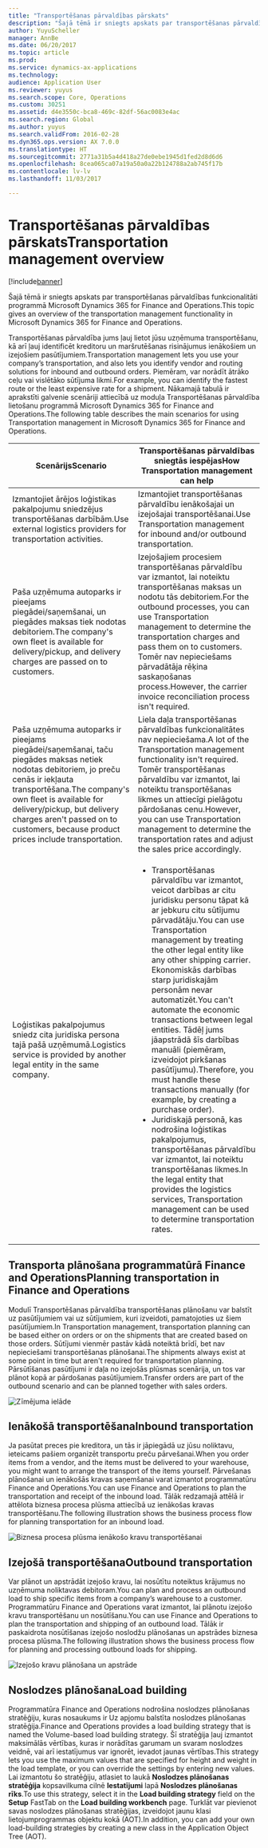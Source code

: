 ```yaml
---
title: "Transportēšanas pārvaldības pārskats"
description: "Šajā tēmā ir sniegts apskats par transportēšanas pārvaldības funkcionalitāti programmā Microsoft Dynamics 365 for Finance and Operations."
author: YuyuScheller
manager: AnnBe
ms.date: 06/20/2017
ms.topic: article
ms.prod: 
ms.service: dynamics-ax-applications
ms.technology: 
audience: Application User
ms.reviewer: yuyus
ms.search.scope: Core, Operations
ms.custom: 30251
ms.assetid: d4e3550c-bca8-469c-82df-56ac0083e4ac
ms.search.region: Global
ms.author: yuyus
ms.search.validFrom: 2016-02-28
ms.dyn365.ops.version: AX 7.0.0
ms.translationtype: HT
ms.sourcegitcommit: 2771a31b5a4d418a27de0ebe1945d1fed2d8d6d6
ms.openlocfilehash: 8cea065ca07a19a50a0a22b124788a2ab745f17b
ms.contentlocale: lv-lv
ms.lasthandoff: 11/03/2017

---
```


# <a name="transportation-management-overview"></a><span data-ttu-id="cf7a1-103">Transportēšanas pārvaldības pārskats</span><span class="sxs-lookup"><span data-stu-id="cf7a1-103">Transportation management overview</span></span>

[!include[banner](../includes/banner.md)]


<span data-ttu-id="cf7a1-104">Šajā tēmā ir sniegts apskats par transportēšanas pārvaldības funkcionalitāti programmā Microsoft Dynamics 365 for Finance and Operations.</span><span class="sxs-lookup"><span data-stu-id="cf7a1-104">This topic gives an overview of the transportation management functionality in Microsoft Dynamics 365 for Finance and Operations.</span></span>

<span data-ttu-id="cf7a1-105">Transportēšanas pārvaldība jums ļauj lietot jūsu uzņēmuma transportēšanu, kā arī ļauj identificēt kreditoru un maršrutēšanas risinājumus ienākošiem un izejošiem pasūtījumiem.</span><span class="sxs-lookup"><span data-stu-id="cf7a1-105">Transportation management lets you use your company’s transportation, and also lets you identify vendor and routing solutions for inbound and outbound orders.</span></span> <span data-ttu-id="cf7a1-106">Piemēram, var norādīt ātrāko ceļu vai vislētāko sūtījuma likmi.</span><span class="sxs-lookup"><span data-stu-id="cf7a1-106">For example, you can identify the fastest route or the least expensive rate for a shipment.</span></span> <span data-ttu-id="cf7a1-107">Nākamajā tabulā ir aprakstīti galvenie scenāriji attiecībā uz moduļa Transportēšanas pārvaldība lietošanu programmā Microsoft Dynamics 365 for Finance and Operations.</span><span class="sxs-lookup"><span data-stu-id="cf7a1-107">The following table describes the main scenarios for using Transportation management in Microsoft Dynamics 365 for Finance and Operations.</span></span>

<table>
<colgroup>
<col width="50%" />
<col width="50%" />
</colgroup>
<thead>
<tr class="header">
<th><span data-ttu-id="cf7a1-108">Scenārijs</span><span class="sxs-lookup"><span data-stu-id="cf7a1-108">Scenario</span></span></th>
<th><span data-ttu-id="cf7a1-109">Transportēšanas pārvaldības sniegtās iespējas</span><span class="sxs-lookup"><span data-stu-id="cf7a1-109">How Transportation management can help</span></span></th>
</tr>
</thead>
<tbody>
<tr class="odd">
<td><span data-ttu-id="cf7a1-110">Izmantojiet ārējos loģistikas pakalpojumu sniedzējus transportēšanas darbībām.</span><span class="sxs-lookup"><span data-stu-id="cf7a1-110">Use external logistics providers for transportation activities.</span></span></td>
<td><span data-ttu-id="cf7a1-111">Izmantojiet transportēšanas pārvaldību ienākošajai un izejošajai transportēšanai.</span><span class="sxs-lookup"><span data-stu-id="cf7a1-111">Use Transportation management for inbound and/or outbound transportation.</span></span></td>
</tr>
<tr class="even">
<td><span data-ttu-id="cf7a1-112">Paša uzņēmuma autoparks ir pieejams piegādei/saņemšanai, un piegādes maksas tiek nodotas debitoriem.</span><span class="sxs-lookup"><span data-stu-id="cf7a1-112">The company's own fleet is available for delivery/pickup, and delivery charges are passed on to customers.</span></span></td>
<td><span data-ttu-id="cf7a1-113">Izejošajiem procesiem transportēšanas pārvaldību var izmantot, lai noteiktu transportēšanas maksas un nodotu tās debitoriem.</span><span class="sxs-lookup"><span data-stu-id="cf7a1-113">For the outbound processes, you can use Transportation management to determine the transportation charges and pass them on to customers.</span></span> <span data-ttu-id="cf7a1-114">Tomēr nav nepieciešams pārvadātāja rēķina saskaņošanas process.</span><span class="sxs-lookup"><span data-stu-id="cf7a1-114">However, the carrier invoice reconciliation process isn't required.</span></span></td>
</tr>
<tr class="odd">
<td><span data-ttu-id="cf7a1-115">Paša uzņēmuma autoparks ir pieejams piegādei/saņemšanai, taču piegādes maksas netiek nodotas debitoriem, jo preču cenās ir iekļauta transportēšana.</span><span class="sxs-lookup"><span data-stu-id="cf7a1-115">The company's own fleet is available for delivery/pickup, but delivery charges aren't passed on to customers, because product prices include transportation.</span></span></td>
<td><span data-ttu-id="cf7a1-116">Liela daļa transportēšanas pārvaldības funkcionalitātes nav nepieciešama.</span><span class="sxs-lookup"><span data-stu-id="cf7a1-116">A lot of the Transportation management functionality isn't required.</span></span> <span data-ttu-id="cf7a1-117">Tomēr transportēšanas pārvaldību var izmantot, lai noteiktu transportēšanas likmes un attiecīgi pielāgotu pārdošanas cenu.</span><span class="sxs-lookup"><span data-stu-id="cf7a1-117">However, you can use Transportation management to determine the transportation rates and adjust the sales price accordingly.</span></span></td>
</tr>
<tr class="even">
<td><span data-ttu-id="cf7a1-118">Loģistikas pakalpojumus sniedz cita juridiska persona tajā pašā uzņēmumā.</span><span class="sxs-lookup"><span data-stu-id="cf7a1-118">Logistics service is provided by another legal entity in the same company.</span></span></td>
<td><ul>
<li><span data-ttu-id="cf7a1-119">Transportēšanas pārvaldību var izmantot, veicot darbības ar citu juridisku personu tāpat kā ar jebkuru citu sūtījumu pārvadātāju.</span><span class="sxs-lookup"><span data-stu-id="cf7a1-119">You can use Transportation management by treating the other legal entity like any other shipping carrier.</span></span> <span data-ttu-id="cf7a1-120">Ekonomiskās darbības starp juridiskajām personām nevar automatizēt.</span><span class="sxs-lookup"><span data-stu-id="cf7a1-120">You can't automate the economic transactions between legal entities.</span></span> <span data-ttu-id="cf7a1-121">Tādēļ jums jāapstrādā šīs darbības manuāli (piemēram, izveidojot pirkšanas pasūtījumu).</span><span class="sxs-lookup"><span data-stu-id="cf7a1-121">Therefore, you must handle these transactions manually (for example, by creating a purchase order).</span></span></li>
<li><span data-ttu-id="cf7a1-122">Juridiskajā personā, kas nodrošina loģistikas pakalpojumus, transportēšanas pārvaldību var izmantot, lai noteiktu transportēšanas likmes.</span><span class="sxs-lookup"><span data-stu-id="cf7a1-122">In the legal entity that provides the logistics services, Transportation management can be used to determine transportation rates.</span></span></li>
</ul></td>
</tr>
</tbody>
</table>

## <a name="planning-transportation-in-finance-and-operations"></a><span data-ttu-id="cf7a1-123">Transporta plānošana programmatūrā Finance and Operations</span><span class="sxs-lookup"><span data-stu-id="cf7a1-123">Planning transportation in Finance and Operations</span></span>
<span data-ttu-id="cf7a1-124">Modulī Transportēšanas pārvaldība transportēšanas plānošanu var balstīt uz pasūtījumiem vai uz sūtījumiem, kuri izveidoti, pamatojoties uz šiem pasūtījumiem.</span><span class="sxs-lookup"><span data-stu-id="cf7a1-124">In Transportation management, transportation planning can be based either on orders or on the shipments that are created based on those orders.</span></span> <span data-ttu-id="cf7a1-125">Sūtījumi vienmēr pastāv kādā noteiktā brīdī, bet nav nepieciešami transportēšanas plānošanai.</span><span class="sxs-lookup"><span data-stu-id="cf7a1-125">The shipments always exist at some point in time but aren't required for transportation planning.</span></span> <span data-ttu-id="cf7a1-126">Pārsūtīšanas pasūtījumi ir daļa no izejošās plūsmas scenārija, un tos var plānot kopā ar pārdošanas pasūtījumiem.</span><span class="sxs-lookup"><span data-stu-id="cf7a1-126">Transfer orders are part of the outbound scenario and can be planned together with sales orders.</span></span> 

![Zīmējuma ielāde](./media/Load-drawing1-1024x477.jpg)

## <a name="inbound-transportation"></a><span data-ttu-id="cf7a1-128">Ienākošā transportēšana</span><span class="sxs-lookup"><span data-stu-id="cf7a1-128">Inbound transportation</span></span>
<span data-ttu-id="cf7a1-129">Ja pasūtat preces pie kreditora, un tās ir jāpiegādā uz jūsu noliktavu, ieteicams pašiem organizēt transportu preču pārvešanai.</span><span class="sxs-lookup"><span data-stu-id="cf7a1-129">When you order items from a vendor, and the items must be delivered to your warehouse, you might want to arrange the transport of the items yourself.</span></span> <span data-ttu-id="cf7a1-130">Pārvešanas plānošanai un ienākošās kravas saņemšanai varat izmantot programmatūru Finance and Operations.</span><span class="sxs-lookup"><span data-stu-id="cf7a1-130">You can use Finance and Operations to plan the transportation and receipt of the inbound load.</span></span> <span data-ttu-id="cf7a1-131">Tālāk redzamajā attēlā ir attēlota biznesa procesa plūsma attiecībā uz ienākošas kravas transportēšanu.</span><span class="sxs-lookup"><span data-stu-id="cf7a1-131">The following illustration shows the business process flow for planning transportation for an inbound load.</span></span> 

![Biznesa procesa plūsma ienākošo kravu transportēšanai](./media/Businessprocessflowforinboundloadtransportation.jpg)

## <a name="outbound-transportation"></a><span data-ttu-id="cf7a1-133">Izejošā transportēšana</span><span class="sxs-lookup"><span data-stu-id="cf7a1-133">Outbound transportation</span></span>
<span data-ttu-id="cf7a1-134">Var plānot un apstrādāt izejošo kravu, lai nosūtītu noteiktus krājumus no uzņēmuma noliktavas debitoram.</span><span class="sxs-lookup"><span data-stu-id="cf7a1-134">You can plan and process an outbound load to ship specific items from a company’s warehouse to a customer.</span></span> <span data-ttu-id="cf7a1-135">Programmatūru Finance and Operations varat izmantot, lai plānotu izejošo kravu transportēšanu un nosūtīšanu.</span><span class="sxs-lookup"><span data-stu-id="cf7a1-135">You can use Finance and Operations to plan the transportation and shipping of an outbound load.</span></span> <span data-ttu-id="cf7a1-136">Tālāk ir paskaidrota nosūtīšanas izejošo noslodžu plānošanas un apstrādes biznesa procesa plūsma.</span><span class="sxs-lookup"><span data-stu-id="cf7a1-136">The following illustration shows the business process flow for planning and processing outbound loads for shipping.</span></span> 

![Izejošo kravu plānošana un apstrāde](./media/Planningandprocessingoutboundloads.jpg)

## <a name="load-building"></a><span data-ttu-id="cf7a1-138">Noslodzes plānošana</span><span class="sxs-lookup"><span data-stu-id="cf7a1-138">Load building</span></span>
<span data-ttu-id="cf7a1-139">Programmatūra Finance and Operations nodrošina noslodzes plānošanas stratēģiju, kuras nosaukums ir Uz apjomu balstīta noslodzes plānošanas stratēģija.</span><span class="sxs-lookup"><span data-stu-id="cf7a1-139">Finance and Operations provides a load building strategy that is named the Volume-based load building strategy.</span></span> <span data-ttu-id="cf7a1-140">Šī stratēģija ļauj izmantot maksimālās vērtības, kuras ir norādītas garumam un svaram noslodzes veidnē, vai arī iestatījumus var ignorēt, ievadot jaunas vērtības.</span><span class="sxs-lookup"><span data-stu-id="cf7a1-140">This strategy lets you use the maximum values that are specified for height and weight in the load template, or you can override the settings by entering new values.</span></span> <span data-ttu-id="cf7a1-141">Lai izmantotu šo stratēģiju, atlasiet to laukā **Noslodzes plānošanas stratēģija** kopsavilkuma cilnē **Iestatījumi** lapā **Noslodzes plānošanas rīks**.</span><span class="sxs-lookup"><span data-stu-id="cf7a1-141">To use this strategy, select it in the **Load building strategy** field on the **Setup** FastTab on the **Load building workbench** page.</span></span> <span data-ttu-id="cf7a1-142">Turklāt var pievienot savas noslodzes plānošanas stratēģijas, izveidojot jaunu klasi lietojumprogrammas objektu kokā (AOT).</span><span class="sxs-lookup"><span data-stu-id="cf7a1-142">In addition, you can add your own load-building strategies by creating a new class in the Application Object Tree (AOT).</span></span>




